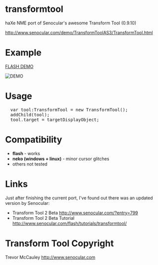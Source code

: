 transformtool
=============

haXe NME port of Senocular's awesome Transform Tool (0.9.10)

http://www.senocular.com/demo/TransformToolAS3/TransformTool.html

Example
=======
[FLASH DEMO](https://github.com/jarnik/transformtool/raw/master/build/transformtool.swf)

![DEMO](https://github.com/jarnik/transformtool/raw/master/screenshot.png)

Usage
=====

<pre>
  var tool:TransformTool = new TransformTool();
  addChild(tool);
  tool.target = targetDisplayObject;
</pre>

Compatibility
=============
- **flash** - works
- **neko (windows + linux)** - minor cursor glitches
- others not tested

Links
=====
Just after finishing the current port, I've found out there was an updated version by Senocular:

- Transform Tool 2 Beta http://www.senocular.com/?entry=799
- Transform Tool 2 Beta Tutorial http://www.senocular.com/flash/tutorials/transformtool/

Transform Tool Copyright
=========
 Trevor McCauley
 http://www.senocular.com
